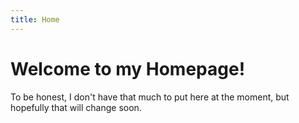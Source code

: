 ```yaml
---
title: Home
---
```


# Welcome to my Homepage!

To be honest, I don't have that much to put here at the moment, but hopefully that will change soon.